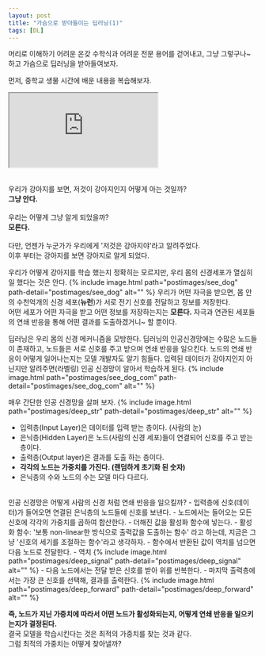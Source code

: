```yaml
---
layout: post
title: "가슴으로 받아들이는 딥러닝(1)"
tags: [DL]
---
```

머리로 이해하기 어려운 온갖 수학식과 어려운 전문 용어를 걷어내고, 그냥 그렇구나~ 하고 가슴으로 딥러닝을 받아들여보자.

먼저, 중학교 생물 시간에 배운 내용을 복습해보자.
<iframe src="https://www.youtube.com/embed/UF-sNd68bI8?" allowfullscreen></iframe>


<br>
<br>

우리가 강아지를 보면, 저것이 강아지인지 어떻게 아는 것일까?<br>
**그냥 안다.**<br><br>
우리는 어떻게 그냥 알게 되었을까?<br>
**모른다.**<br><br>
다만, 언젠가 누군가가 우리에게 '저것은 강아지야'라고 알려주었다.<br>
이후 부터는 강아지를 보면 강아지로 알게 되었다.<br>

우리가 어떻게 강아지를 학습 했는지 정확히는 모르지만, 우리 몸의 신경세포가 열심히 일 했다는 것은 안다. 
{% include image.html path="postimages/see_dog" path-detail="postimages/see_dog" alt="" %}
우리가 어떤 자극을 받으면, 몸 안의 수천억개의 신경 세포(**뉴런**)가 서로 전기 신호를 전달하고 정보를 저장한다.<br>
어떤 세포가 어떤 자극을 받고 어떤 정보를 저장하는지는 **모른다.** 자극과 연관된 세포들의 연쇄 반응을 통해 어떤 결과를 도출하겠거니~ 할 뿐이다.


딥러닝은 우리 몸의 신경 메커니즘을 모방한다. 딥러닝의 인공신경망에는 수많은 노드들이 존재하고, 노드들은 서로 신호를 주고 받으며 연쇄 반응을 일으킨다.
노드의 연쇄 반응이 어떻게 일어나는지는 모델 개발자도 알기 힘들다. 입력된 데이터가 강아지인지 아닌지만 알려주면(라벨링) 인공 신경망이 알아서 학습하게 된다. 
{% include image.html path="postimages/see_dog_com" path-detail="postimages/see_dog_com" alt="" %}


매우 간단한 인공 신경망을 살펴 보자.
{% include image.html path="postimages/deep_str" path-detail="postimages/deep_str" alt="" %}
- 입력층(Input Layer)은 데이터를 입력 받는 층이다. (사람의 눈)
- 은닉층(Hidden Layer)은 노드(사람의 신경 세포)들이 연결되어 신호를 주고 받는 층이다.
- 출력층(Output layer)은 결과를 도출 하는 층이다.
- **각각의 노드는 가중치를 가진다. (랜덤하게 초기화 된 숫자)**
- 은닉층의 수와 노드의 수는 모델 마다 다르다.

<br>
인공 신경망은 어떻게 사람의 신경 처럼 연쇄 반응을 일으킬까?
- 입력층에 신호(데이터)가 들어오면 연결된 은닉층의 노드들에 신호를 보낸다.
- 노드에서는 들어오는 모든 신호에 각각의 가중치를 곱하여 합산한다.
- 더해진 값을 활성화 함수에 넣는다.
    - 활성화 함수: '보통 non-linear한 방식으로 출력값을 도출하는 함수' 라고 하는데, 지금은 그냥 '신호의 세기를 조절하는 함수'라고 생각하자.
- 함수에서 반환된 값이 역치를 넘으면 다음 노드로 전달한다.
    - 역치 {% include image.html path="postimages/deep_signal" path-detail="postimages/deep_signal" alt="" %}
- 다음 노드에서는 전달 받은 신호를 받아 위를 반복한다.
- 마지막 출력층에서는 가장 큰 신호를 선택해, 결과를 출력한다.
{% include image.html path="postimages/deep_forward" path-detail="postimages/deep_forward" alt="" %}



**즉, 노드가 지닌 가중치에 따라서 어떤 노드가 활성화되는지, 어떻게 연쇄 반응을 일으키는지가 결정된다.**<br>
결국 모델을 학습시킨다는 것은 최적의 가중치를 찾는 것과 같다.<br>
그럼 최적의 가중치는 어떻게 찾아낼까?

